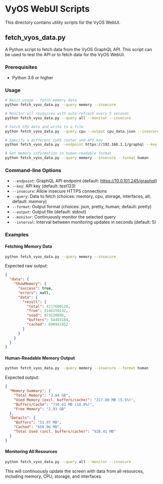 # VyOS WebUI Scripts

This directory contains utility scripts for the VyOS WebUI.

## fetch_vyos_data.py

A Python script to fetch data from the VyOS GraphQL API. This script can be used to test the API or to fetch data for the VyOS WebUI.

### Prerequisites

- Python 3.6 or higher

### Usage

```bash
# Basic usage - fetch memory data
python fetch_vyos_data.py --query memory --insecure

# Monitor all resources with auto-refresh every 5 seconds
python fetch_vyos_data.py --query all --monitor --insecure

# Fetch CPU data and write to a file
python fetch_vyos_data.py --query cpu --output cpu_data.json --insecure

# Specify a different VyOS router and API key
python fetch_vyos_data.py --endpoint https://192.168.1.1/graphql --key your_api_key --query memory --insecure

# Get memory information in human-readable format
python fetch_vyos_data.py --query memory --insecure --format human
```

### Command-line Options

- `--endpoint`: GraphQL API endpoint (default: https://10.0.101.245/graphql)
- `--key`: API key (default: test123)
- `--insecure`: Allow insecure HTTPS connections
- `--query`: Data to fetch (choices: memory, cpu, storage, interfaces, all; default: memory)
- `--format`: Output format (choices: json, pretty, human; default: pretty)
- `--output`: Output file (default: stdout)
- `--monitor`: Continuously monitor the selected query
- `--interval`: Interval between monitoring updates in seconds (default: 5)

### Examples

#### Fetching Memory Data

```bash
python fetch_vyos_data.py --query memory --insecure
```

Expected raw output:

```json
{
  "data": {
    "ShowMemory": {
      "success": true,
      "errors": null,
      "data": {
        "result": {
          "total": 4117680128,
          "free": 3144159232,
          "used": 973520896,
          "buffers": 54493184,
          "cached": 690941952
        }
      }
    }
  }
}
```

#### Human-Readable Memory Output

```bash
python fetch_vyos_data.py --query memory --insecure --format human
```

Expected output:

```json
{
  "Memory Summary": {
    "Total Memory": "3.84 GB",
    "Used Memory (excl. buffers/cache)": "217.80 MB (5.5%)",
    "Buffers/Cache": "710.43 MB (18.0%)",
    "Free Memory": "2.93 GB"
  },
  "Details": {
    "Buffers": "51.97 MB",
    "Cached": "658.96 MB",
    "Total Used (incl. buffers/cache)": "928.41 MB"
  }
}
```

#### Monitoring All Resources

```bash
python fetch_vyos_data.py --query all --monitor --insecure
```

This will continuously update the screen with data from all resources, including memory, CPU, storage, and interfaces. 